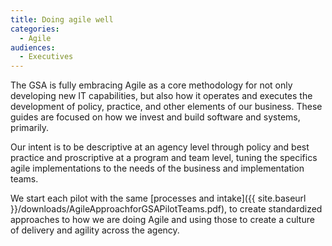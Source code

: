 ```yaml
---
title: Doing agile well
categories:
  - Agile
audiences:
  - Executives
---
```



The GSA is fully embracing Agile as a core methodology for not only developing new IT capabilities, but also how it operates and executes the development of policy, practice, and other elements of our business. These guides are focused on how we invest and build software and systems, primarily.

Our intent is to be descriptive at an agency level through policy and best practice and proscriptive at a program and team level, tuning the specifics agile implementations to the needs of the business and implementation teams.

We start each pilot with the same [processes and intake]({{ site.baseurl }}/downloads/AgileApproachforGSAPilotTeams.pdf), to create standardized approaches to how we are doing Agile and using those to create a culture of delivery and agility across the agency.
